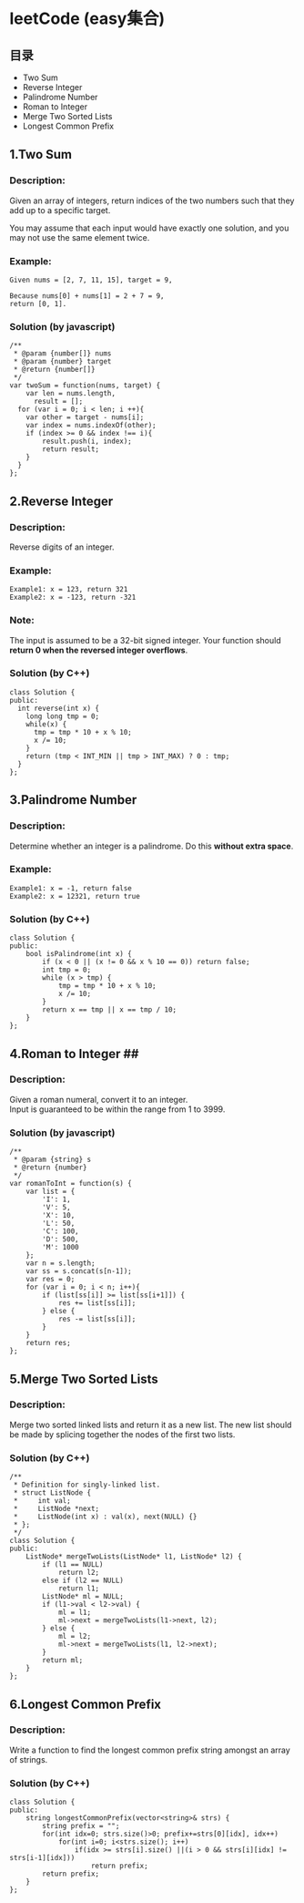 # leetCode (easy集合)

## 目录 ##
+ <a href="#Two-Sum" style="text-decoration:none">Two Sum</a>  
+ <a href="#Reverse-Integer" style="text-decoration:none">Reverse Integer</a>  
+ <a href="#Palindrome-Number" style="text-decoration:none">Palindrome Number</a>  
+ <a href="#Roman-to-Integer" style="text-decoration:none">Roman to Integer</a>  
+ <a href="#Merge-Two-Sorted-Lists" style="text-decoration:none">Merge Two Sorted Lists</a>  
+ <a href="#Longest-Common-Prefix" style="text-decoration:none">Longest Common Prefix</a>  

## 1.Two Sum <a name="Two-Sum"/>
### Description:
Given an array of integers, return indices of the two numbers such that they add up to a specific target.

You may assume that each input would have exactly one solution, and you may not use the same element twice.
### Example:
	Given nums = [2, 7, 11, 15], target = 9,

	Because nums[0] + nums[1] = 2 + 7 = 9,
	return [0, 1].
### Solution (by **javascript**)
	/**
	 * @param {number[]} nums
	 * @param {number} target
	 * @return {number[]}
	 */
	var twoSum = function(nums, target) {
		var len = nums.length,
	      result = [];
	  for (var i = 0; i < len; i ++){
	    var other = target - nums[i];
	    var index = nums.indexOf(other);
	    if (index >= 0 && index !== i){
	    	result.push(i, index);
	    	return result;
	    }
	  }
	};

## 2.Reverse Integer <a name="Reverse-Integer"/>
### Description:
Reverse digits of an integer.
### Example:
	Example1: x = 123, return 321
	Example2: x = -123, return -321
### Note:
The input is assumed to be a 32-bit signed integer. Your function should **return 0 when the reversed integer overflows**.
### Solution (by **C++**)
	class Solution {
	public:
	  int reverse(int x) {
	    long long tmp = 0;
	    while(x) {
	      tmp = tmp * 10 + x % 10;
	      x /= 10;
	    }
	    return (tmp < INT_MIN || tmp > INT_MAX) ? 0 : tmp;
	  }
	};

## 3.Palindrome Number <a name="Palindrome-Number"/>
### Description:
Determine whether an integer is a palindrome. Do this **without extra space**.
### Example:
	Example1: x = -1, return false
	Example2: x = 12321, return true
### Solution (by **C++**)
	class Solution {
	public:
	    bool isPalindrome(int x) {
	        if (x < 0 || (x != 0 && x % 10 == 0)) return false;
	        int tmp = 0;
	        while (x > tmp) {
	            tmp = tmp * 10 + x % 10;
	            x /= 10;
	        }
	        return x == tmp || x == tmp / 10;
	    }
	};

## 4.Roman to Integer ##<a name="Roman-to-Integer"/>
### Description:
Given a roman numeral, convert it to an integer.  
Input is guaranteed to be within the range from 1 to 3999.
### Solution (by **javascript**)
	/**
	 * @param {string} s
	 * @return {number}
	 */
	var romanToInt = function(s) {
	    var list = {
	        'I': 1,
	        'V': 5,
	        'X': 10,
	        'L': 50,
	        'C': 100,
	        'D': 500,
	        'M': 1000
	    };
	    var n = s.length;
	    var ss = s.concat(s[n-1]);
	    var res = 0;
	    for (var i = 0; i < n; i++){
	        if (list[ss[i]] >= list[ss[i+1]]) {
	            res += list[ss[i]];
	        } else {
	            res -= list[ss[i]];
	        }
	    }
	    return res;
	};

## 5.Merge Two Sorted Lists <a name="Merge-Two-Sorted-Lists"/>
### Description:
Merge two sorted linked lists and return it as a new list. The new list should be made by splicing together the nodes of the first two lists.
### Solution (by **C++**)
	/**
	 * Definition for singly-linked list.
	 * struct ListNode {
	 *     int val;
	 *     ListNode *next;
	 *     ListNode(int x) : val(x), next(NULL) {}
	 * };
	 */
	class Solution {
	public:
	    ListNode* mergeTwoLists(ListNode* l1, ListNode* l2) {
	        if (l1 == NULL)
	            return l2;
	        else if (l2 == NULL)
	            return l1;
	        ListNode* ml = NULL;
	        if (l1->val < l2->val) {
	            ml = l1;
	            ml->next = mergeTwoLists(l1->next, l2);
	        } else {
	            ml = l2;
	            ml->next = mergeTwoLists(l1, l2->next);
	        }
	        return ml;
	    }
	};

## 6.Longest Common Prefix <a name="Longest-Common-Prefix"/>
### Description:
Write a function to find the longest common prefix string amongst an array of strings.
### Solution (by **C++**)
	class Solution {
	public:
	    string longestCommonPrefix(vector<string>& strs) {
	        string prefix = "";
	        for(int idx=0; strs.size()>0; prefix+=strs[0][idx], idx++)
	            for(int i=0; i<strs.size(); i++)
	                if(idx >= strs[i].size() ||(i > 0 && strs[i][idx] != strs[i-1][idx]))
	                    return prefix;
	        return prefix;
	    }
	};
